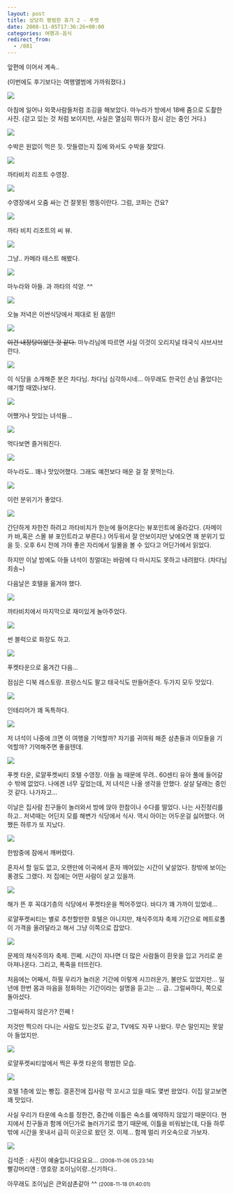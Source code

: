 ```yaml
---
layout: post
title: 상당히 평범한 휴가 2 - 푸켓
date: 2008-11-05T17:36:26+00:00
categories: 여행과-음식
redirect_from:
  - /881
---
```


앞편에 이어서 계속..

(이번에도 후기보다는 여행앨범에 가까워졌다.)

<a title="Flickr에서 돌핀호텔님의 hkt2008-10-02 06-39-03_DMC-FZ28" href="http://www.flickr.com/photos/jinto/2983630033/"><img src="http://farm4.static.flickr.com/3039/2983630033_0a445fae31_o.jpg" ></a>

아침에 일어나 외쿡사람들처럼 조깅을 해보았다. 마누라가 방에서 18배 줌으로 도촬한 사진. (걷고 있는 것 처럼 보이지만, 사실은 열심히 뛰다가 잠시 걷는 중인 거다.)

<a title="Flickr에서 돌핀호텔님의 YOUNGHO's nife" href="http://www.flickr.com/photos/jinto/2983630271/"><img src="http://farm4.static.flickr.com/3280/2983630271_41885e483b_o.jpg" ></a>

수박은 원없이 먹은 듯. 맛들렸는지 집에 와서도 수박을 찾았다.

<a title="Flickr에서 돌핀호텔님의 hkt2008-10-02 08-14-22_DMC-FZ28" href="http://www.flickr.com/photos/jinto/2983630463/"><img src="http://farm4.static.flickr.com/3159/2983630463_f2d67223e0_o.jpg" ></a>

까타비치 리조트 수영장.

<a title="Flickr에서 돌핀호텔님의 hkt2008-10-02 10-21-55_GX-1S" href="http://www.flickr.com/photos/jinto/2984487268/"><img src="http://farm4.static.flickr.com/3228/2984487268_06480ea287_o.jpg" ></a>

수영장에서 오줌 싸는 건 잘못된 행동이란다. 그럼, 코파는 건요?

<a title="Flickr에서 돌핀호텔님의 hkt2008-10-02 17-37-29_GX-1S" href="http://www.flickr.com/photos/jinto/2983630891/"><img src="http://farm4.static.flickr.com/3285/2983630891_115fcf9949_o.jpg" ></a>

까타 비치 리조트의 씨 뷰.

<a title="Flickr에서 돌핀호텔님의 hkt2008-10-02 17-38-23_DMC-FZ28" href="http://www.flickr.com/photos/jinto/2983631087/"><img src="http://farm4.static.flickr.com/3224/2983631087_483d720259_o.jpg" ></a>

그냥.. 카메라 테스트 해봤다.

<a title="Flickr에서 돌핀호텔님의 hkt2008-10-02 18-25-51_GX-1S" href="http://www.flickr.com/photos/jinto/2983692881/"><img src="http://farm4.static.flickr.com/3168/2983692881_6309f24d09_o.jpg" ></a>

마누라와 아들. 과 까타의 석양. ^^

<a title="Flickr에서 돌핀호텔님의 hkt2008-10-02 19-24-45_GX-1S" href="http://www.flickr.com/photos/jinto/2984550872/"><img src="http://farm4.static.flickr.com/3019/2984550872_3bfda9eb72_o.jpg" ></a>

오늘 저녁은 이싼식당에서 제대로 된 쏨땀!!

<a title="Flickr에서 돌핀호텔님의 hkt2008-10-02 20-13-43_GX-1S" href="http://www.flickr.com/photos/jinto/2984551080/"><img src="http://farm4.static.flickr.com/3182/2984551080_94e94a6883_o.jpg" ></a>

<strike>이건 내장탕이었던 것 같다.</strike> 마누라님에 따르면 사실 이것이 오리지널 태국식 샤브샤브란다.

<a title="Flickr에서 돌핀호텔님의 hkt2008-10-02 19-05-08_GX-1S" href="http://www.flickr.com/photos/jinto/2983693143/"><img src="http://farm4.static.flickr.com/3222/2983693143_d92f140190_o.jpg" ></a>

이 식당을 소개해준 분은 차다님. 차다님 심각하시네... 아무래도 한국인 손님 줄었다는 얘기할 때였나보다.

<a title="Flickr에서 돌핀호텔님의 isan food in phuket" href="http://www.flickr.com/photos/jinto/2984573412/"><img src="http://farm4.static.flickr.com/3211/2984573412_a39c46efab_o.jpg" ></a>

어쨌거나 맛있는 녀석들...

<a title="Flickr에서 돌핀호텔님의 hkt2008-10-02 22-39-18_" href="http://www.flickr.com/photos/jinto/2984573636/"><img src="http://farm4.static.flickr.com/3209/2984573636_9ec0c6cb95_o.jpg" ></a>

먹다보면 즐거워진다.

<a title="Flickr에서 돌핀호텔님의 hkt2008-10-02 22-39-25_" href="http://www.flickr.com/photos/jinto/2984573836/"><img src="http://farm4.static.flickr.com/3247/2984573836_d1a926db07_o.jpg" ></a>

마누라도.. 꽤나 맛있어했다. 그래도 예전보다 매운 걸 잘 못먹는다.

<a title="Flickr에서 돌핀호텔님의 hkt2008-10-02 22-39-31_" href="http://www.flickr.com/photos/jinto/2983716279/">

<img src="http://farm4.static.flickr.com/3280/2983716279_49a34bc3d1_o.jpg" ></a>

이런 분위기가 좋았다.

<a title="Flickr에서 돌핀호텔님의 hkt2008-10-02 21-27-17_GX-1S" href="http://www.flickr.com/photos/jinto/2984573172/"><img src="http://farm4.static.flickr.com/3282/2984573172_00a587711d_o.jpg" ></a> 

간단하게 차한잔 하려고 까타비치가 한눈에 들어온다는 뷰포인트에 올라갔다. (자메이카 바,혹은 스몰 뷰 포인트라고 부른다.) 어두워서 잘 안보이지만 낮에오면 꽤 분위기 있을 듯. 오후 6시 전에 가야 좋은 자리에서 일몰을 볼 수 있다고 어딘가에서 읽었다.

하지만 이날 밤에도 아들 녀석이 칭얼대는 바람에 다 마시지도 못하고 내려왔다. (차다님 죄송~)

다음날은 호텔을 옮겨야 했다.

<a title="Flickr에서 돌핀호텔님의 hkt2008-10-03 11-10-18_GX-1S" href="http://www.flickr.com/photos/jinto/2983749615/"><img src="http://farm4.static.flickr.com/3004/2983749615_3527e45bb4_o.jpg" ></a>

까타비치에서 마지막으로 재미있게 놀아주었다.

<a title="Flickr에서 돌핀호텔님의 hkt2008-10-03 11-11-15_GX-1S" href="http://www.flickr.com/photos/jinto/2983749843/"><img src="http://farm4.static.flickr.com/3052/2983749843_a095f5c620_o.jpg" ></a>

썬 블럭으로 화장도 하고.

<a title="Flickr에서 돌핀호텔님의 Dibuk.. restaurants in phuket town" href="http://www.flickr.com/photos/jinto/2983750083/"><img src="http://farm4.static.flickr.com/3041/2983750083_ba194d68e3_o.jpg" ></a>

푸켓타운으로 옮겨간 다음...

점심은 디북 레스토랑. 프랑스식도 팔고 태국식도 만들어준다. 두가지 모두 맛있다.

<a title="Flickr에서 돌핀호텔님의 hkt2008-10-03 12-21-49_GX-1S" href="http://www.flickr.com/photos/jinto/2983750273/"><img src="http://farm4.static.flickr.com/3169/2983750273_57b6166e85_o.jpg" ></a>

인테리어가 꽤 독특하다.

<a title="Flickr에서 돌핀호텔님의 hkt2008-10-03 15-37-26_" href="http://www.flickr.com/photos/jinto/2984608668/"><img src="http://farm4.static.flickr.com/3249/2984608668_20c6207848_o.jpg" ></a>

저 녀석이 나중에 크면 이 여행을 기억할까? 자기를 귀여워 해준 삼촌들과 이모들을 기억할까? 기억해주면 좋을텐데.

<a title="Flickr에서 돌핀호텔님의 hkt2008-10-03 15-44-24_DMC-FZ28" href="http://www.flickr.com/photos/jinto/2983750971/"><img src="http://farm4.static.flickr.com/3192/2983750971_2e2461fae4_o.jpg" ></a>

푸켓 타운, 로얄푸켓씨티 호텔 수영장. 아들 놈 때문에 무려.. 60센티 유아 풀에 들어갈 수 밖에 없었다. 나에겐 너무 깊었는데, 저 녀석은 나올 생각을 안했다. 살살 달래는 중인 것 같다. 나가자고...

이날은 집사람 친구들이 놀러와서 방에 앉아 한참이나 수다를 떨었다. 나는 사진정리를 하고.. 저녁때는 어딘지 모를 해변가 식당에서 식사. 역시 아이는 어두운걸 싫어했다. 어쨌든 하루가 또 지났다.

<a title="Flickr에서 돌핀호텔님의 hkt2008-10-04 05-29-29_DMC-FZ28" href="http://www.flickr.com/photos/jinto/2983751143/"><img src="http://farm4.static.flickr.com/3271/2983751143_c5f0b7984b_o.jpg" ></a>

한밤중에 잠에서 깨버렸다.

혼자서 할 일도 없고, 오랜만에 이국에서 혼자 깨어있는 시간이 낯설었다. 창밖에 보이는 풍경도 그랬다. 저 집에는 어떤 사람이 살고 있을까.

<a title="Flickr에서 돌핀호텔님의 hkt2008-10-04 06-47-01_DMC-FZ28" href="http://www.flickr.com/photos/jinto/2984609334/"><img src="http://farm4.static.flickr.com/3025/2984609334_9aefc4240c_o.jpg" ></a>

해가 뜬 후 꼭대기층의 식당에서 푸켓타운을 찍어주었다. 바다가 꽤 가까이 있었네...

로얄푸켓씨티는 별로 추천할만한 호텔은 아니지만, 채식주의자 축제 기간으로 메트로폴이 가격을 올려달라고 해서 그냥 이쪽으로 잡았다.

<a title="Flickr에서 돌핀호텔님의 vegitarian festival, phuket" href="http://www.flickr.com/photos/jinto/2983751815/"><img src="http://farm4.static.flickr.com/3190/2983751815_885f883d1f_o.jpg" ></a>

문제의 채식주의자 축제. 낀쩨. 시간이 지나면 더 많은 사람들이 흰옷을 입고 거리로 쏟아져나온다. 그리고, 폭죽을 터뜨린다.

처음에는 어째서, 하필 우리가 놀러온 기간에 이렇게 시끄러운가, 불만도 있었지만... 일년에 한번 몸과 마음을 정화하는 기간이라는 설명을 듣고는 ... 급.. 그럴싸하다, 쪽으로 돌아섰다.

그럴싸하지 않은가? 낀쩨 !

저것만 찍으러 다니는 사람도 있는것도 같고, TV에도 자꾸 나왔다. 무슨 말인지는 못알아 들었지만.

<a title="Flickr에서 돌핀호텔님의 hkt2008-10-04 10-50-19_DMC-FZ28" href="http://www.flickr.com/photos/jinto/2983752463/"><img src="http://farm4.static.flickr.com/3215/2983752463_ea437d2a0f_o.jpg" ></a>

로얄푸켓씨티앞에서 찍은 푸켓 타운의 평범한 모습.

<a title="Flickr에서 돌핀호텔님의 hkt2008-10-04 10-50-25_DMC-FZ28" href="http://www.flickr.com/photos/jinto/2984610624/"><img src="http://farm4.static.flickr.com/3031/2984610624_16524e630d_o.jpg" ></a>

호텔 1층에 있는 빵집. 결혼전에 집사람 막 꼬시고 있을 때도 몇번 왔었다. 이집 알고보면 꽤 맛있다.

사실 우리가 타운에 숙소를 정한건, 중간에 이틀은 숙소를 예약하지 않았기 때문이다. 현지에서 친구들과 함께 어딘가로 놀러가기로 했기 때문에, 이틀을 비워놨는데, 다들 하루밖에 시간을 못내서 급히 이곳으로 왔던 것. 이제... 함께 멀리 카오속으로 가보자.

<a title="Flickr에서 돌핀호텔님의 hkt2008-10-04 13-38-24_GX-1S" href="http://www.flickr.com/photos/jinto/2984611620/"><img src="http://farm4.static.flickr.com/3180/2984611620_124042f4d4_o.jpg" ></a>
<div id=comments>
<div class=comment>
<!--- cmt:1174 --->
<!--- mail: --->
<!--- parent:0 --->
김석준 : 
사진이 예술입니다요요요...
 <small>(2008-11-06 05:23:14)</small>
</div>
<div class=comment>
<!--- cmt:1175 --->
<!--- mail: --->
<!--- parent:0 --->
빨강머리앤 : 
영호랑 조이님이랑..신기하다..

아무래도 조이님은 큰외삼촌같아 ^^
 <small>(2008-11-18 01:40:01)</small>
</div>
</div>
